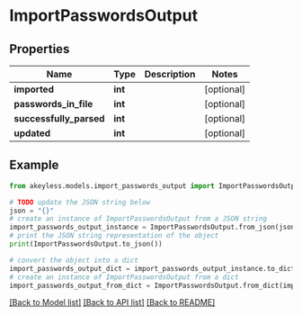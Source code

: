 # ImportPasswordsOutput


## Properties

Name | Type | Description | Notes
------------ | ------------- | ------------- | -------------
**imported** | **int** |  | [optional] 
**passwords_in_file** | **int** |  | [optional] 
**successfully_parsed** | **int** |  | [optional] 
**updated** | **int** |  | [optional] 

## Example

```python
from akeyless.models.import_passwords_output import ImportPasswordsOutput

# TODO update the JSON string below
json = "{}"
# create an instance of ImportPasswordsOutput from a JSON string
import_passwords_output_instance = ImportPasswordsOutput.from_json(json)
# print the JSON string representation of the object
print(ImportPasswordsOutput.to_json())

# convert the object into a dict
import_passwords_output_dict = import_passwords_output_instance.to_dict()
# create an instance of ImportPasswordsOutput from a dict
import_passwords_output_from_dict = ImportPasswordsOutput.from_dict(import_passwords_output_dict)
```
[[Back to Model list]](../README.md#documentation-for-models) [[Back to API list]](../README.md#documentation-for-api-endpoints) [[Back to README]](../README.md)


